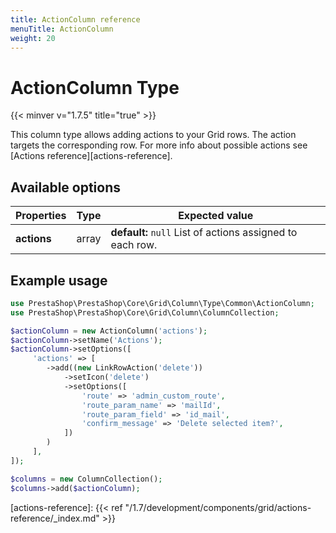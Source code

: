 ```yaml
---
title: ActionColumn reference
menuTitle: ActionColumn
weight: 20
---
```


# ActionColumn Type
{{< minver v="1.7.5" title="true" >}}

This column type allows adding actions to your Grid rows. The action targets the corresponding row.
For more info about possible actions see [Actions reference][actions-reference].

## Available options

| Properties  | Type  | Expected value                                            |
| ----------- | ----- | --------------------------------------------------------- |
| **actions** | array | **default:** `null` List of actions assigned to each row. |

## Example usage

```php
use PrestaShop\PrestaShop\Core\Grid\Column\Type\Common\ActionColumn;
use PrestaShop\PrestaShop\Core\Grid\Column\ColumnCollection;

$actionColumn = new ActionColumn('actions');
$actionColumn->setName('Actions');
$actionColumn->setOptions([
     'actions' => [
        ->add((new LinkRowAction('delete'))
            ->setIcon('delete')
            ->setOptions([
                'route' => 'admin_custom_route',
                'route_param_name' => 'mailId',
                'route_param_field' => 'id_mail',
                'confirm_message' => 'Delete selected item?',
            ])
        )
     ],
]);

$columns = new ColumnCollection();
$columns->add($actionColumn);
```

[actions-reference]: {{< ref "/1.7/development/components/grid/actions-reference/_index.md" >}}
